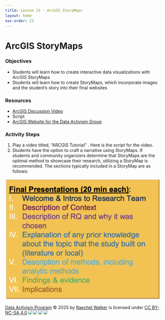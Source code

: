 ```yaml
---
title: Lesson 21 - ArcGIS StoryMaps
layout: home
nav-order: 22
---
```


# ArcGIS StoryMaps


### Objectives
- Students will learn how to create interactive data visualizations with ArcGIS StoryMaps
- Students will learn how to create StoryMaps, which incorporate images and the student’s story into their final websites    

### Resources
- <a href = "https://drive.google.com/file/d/11oWfROsfLskKPBG1Q-36WKrYdkkXJVJT/view?usp=drive_link">ArcGIS Discussion Video</a>
- Script
- <a href = "http://dataactivism.maps.arcgis.com">ArcGIS Website for the Data Activism Group</a>


### Activity Steps
1. Play a video titled, “ARCGIS Tutorial” . Here is the script for the video. 
2. Students have the option to craft a narrative using StoryMaps. If students and community organizers determine that StoryMaps are the optimal method to showcase their research, utilizing a StoryMap is recommended. The sections typically included in a StoryMap are as follows:
<img src = "images/final.png" alt = "Final Presentation Outline">





<a href="https://creativecommons.org">Data Activism Program</a> © 2025 by <a href="https://creativecommons.org">Raechel Walker</a> is licensed under <a href="https://creativecommons.org/licenses/by-nc-sa/4.0/">CC BY-NC-SA 4.0</a><img src="https://mirrors.creativecommons.org/presskit/icons/cc.svg" style="max-width: 1em;max-height:1em;margin-left: .2em;"><img src="https://mirrors.creativecommons.org/presskit/icons/by.svg" style="max-width: 1em;max-height:1em;margin-left: .2em;"><img src="https://mirrors.creativecommons.org/presskit/icons/nc.svg" style="max-width: 1em;max-height:1em;margin-left: .2em;"><img src="https://mirrors.creativecommons.org/presskit/icons/sa.svg" style="max-width: 1em;max-height:1em;margin-left: .2em;">
